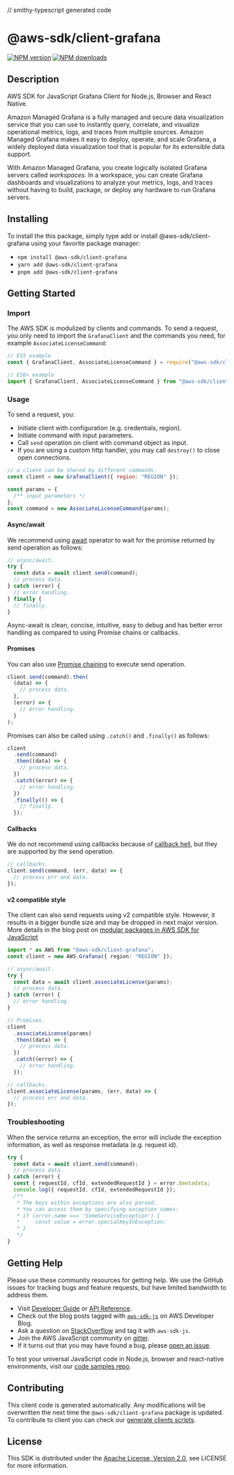 // smithy-typescript generated code

# @aws-sdk/client-grafana

[![NPM version](https://img.shields.io/npm/v/@aws-sdk/client-grafana/latest.svg)](https://www.npmjs.com/package/@aws-sdk/client-grafana)
[![NPM downloads](https://img.shields.io/npm/dm/@aws-sdk/client-grafana.svg)](https://www.npmjs.com/package/@aws-sdk/client-grafana)

## Description

AWS SDK for JavaScript Grafana Client for Node.js, Browser and React Native.

<p>Amazon Managed Grafana is a fully managed and secure data visualization service that you can use to
instantly query, correlate, and visualize operational metrics, logs, and traces from multiple sources.
Amazon Managed Grafana makes it easy to deploy, operate, and scale Grafana, a widely deployed data visualization tool
that is popular for its extensible data support.</p>
<p>With Amazon Managed Grafana, you create logically isolated Grafana servers called <i>workspaces</i>. In
a workspace,  you can create  Grafana dashboards and visualizations to analyze your metrics, logs, and traces without having to
build, package, or deploy any hardware to run Grafana servers.  </p>

## Installing

To install the this package, simply type add or install @aws-sdk/client-grafana
using your favorite package manager:

- `npm install @aws-sdk/client-grafana`
- `yarn add @aws-sdk/client-grafana`
- `pnpm add @aws-sdk/client-grafana`

## Getting Started

### Import

The AWS SDK is modulized by clients and commands.
To send a request, you only need to import the `GrafanaClient` and
the commands you need, for example `AssociateLicenseCommand`:

```js
// ES5 example
const { GrafanaClient, AssociateLicenseCommand } = require("@aws-sdk/client-grafana");
```

```ts
// ES6+ example
import { GrafanaClient, AssociateLicenseCommand } from "@aws-sdk/client-grafana";
```

### Usage

To send a request, you:

- Initiate client with configuration (e.g. credentials, region).
- Initiate command with input parameters.
- Call `send` operation on client with command object as input.
- If you are using a custom http handler, you may call `destroy()` to close open connections.

```js
// a client can be shared by different commands.
const client = new GrafanaClient({ region: "REGION" });

const params = {
  /** input parameters */
};
const command = new AssociateLicenseCommand(params);
```

#### Async/await

We recommend using [await](https://developer.mozilla.org/en-US/docs/Web/JavaScript/Reference/Operators/await)
operator to wait for the promise returned by send operation as follows:

```js
// async/await.
try {
  const data = await client.send(command);
  // process data.
} catch (error) {
  // error handling.
} finally {
  // finally.
}
```

Async-await is clean, concise, intuitive, easy to debug and has better error handling
as compared to using Promise chains or callbacks.

#### Promises

You can also use [Promise chaining](https://developer.mozilla.org/en-US/docs/Web/JavaScript/Guide/Using_promises#chaining)
to execute send operation.

```js
client.send(command).then(
  (data) => {
    // process data.
  },
  (error) => {
    // error handling.
  }
);
```

Promises can also be called using `.catch()` and `.finally()` as follows:

```js
client
  .send(command)
  .then((data) => {
    // process data.
  })
  .catch((error) => {
    // error handling.
  })
  .finally(() => {
    // finally.
  });
```

#### Callbacks

We do not recommend using callbacks because of [callback hell](http://callbackhell.com/),
but they are supported by the send operation.

```js
// callbacks.
client.send(command, (err, data) => {
  // process err and data.
});
```

#### v2 compatible style

The client can also send requests using v2 compatible style.
However, it results in a bigger bundle size and may be dropped in next major version. More details in the blog post
on [modular packages in AWS SDK for JavaScript](https://aws.amazon.com/blogs/developer/modular-packages-in-aws-sdk-for-javascript/)

```ts
import * as AWS from "@aws-sdk/client-grafana";
const client = new AWS.Grafana({ region: "REGION" });

// async/await.
try {
  const data = await client.associateLicense(params);
  // process data.
} catch (error) {
  // error handling.
}

// Promises.
client
  .associateLicense(params)
  .then((data) => {
    // process data.
  })
  .catch((error) => {
    // error handling.
  });

// callbacks.
client.associateLicense(params, (err, data) => {
  // process err and data.
});
```

### Troubleshooting

When the service returns an exception, the error will include the exception information,
as well as response metadata (e.g. request id).

```js
try {
  const data = await client.send(command);
  // process data.
} catch (error) {
  const { requestId, cfId, extendedRequestId } = error.$metadata;
  console.log({ requestId, cfId, extendedRequestId });
  /**
   * The keys within exceptions are also parsed.
   * You can access them by specifying exception names:
   * if (error.name === 'SomeServiceException') {
   *     const value = error.specialKeyInException;
   * }
   */
}
```

## Getting Help

Please use these community resources for getting help.
We use the GitHub issues for tracking bugs and feature requests, but have limited bandwidth to address them.

- Visit [Developer Guide](https://docs.aws.amazon.com/sdk-for-javascript/v3/developer-guide/welcome.html)
  or [API Reference](https://docs.aws.amazon.com/AWSJavaScriptSDK/v3/latest/index.html).
- Check out the blog posts tagged with [`aws-sdk-js`](https://aws.amazon.com/blogs/developer/tag/aws-sdk-js/)
  on AWS Developer Blog.
- Ask a question on [StackOverflow](https://stackoverflow.com/questions/tagged/aws-sdk-js) and tag it with `aws-sdk-js`.
- Join the AWS JavaScript community on [gitter](https://gitter.im/aws/aws-sdk-js-v3).
- If it turns out that you may have found a bug, please [open an issue](https://github.com/aws/aws-sdk-js-v3/issues/new/choose).

To test your universal JavaScript code in Node.js, browser and react-native environments,
visit our [code samples repo](https://github.com/aws-samples/aws-sdk-js-tests).

## Contributing

This client code is generated automatically. Any modifications will be overwritten the next time the `@aws-sdk/client-grafana` package is updated.
To contribute to client you can check our [generate clients scripts](https://github.com/aws/aws-sdk-js-v3/tree/main/scripts/generate-clients).

## License

This SDK is distributed under the
[Apache License, Version 2.0](http://www.apache.org/licenses/LICENSE-2.0),
see LICENSE for more information.
